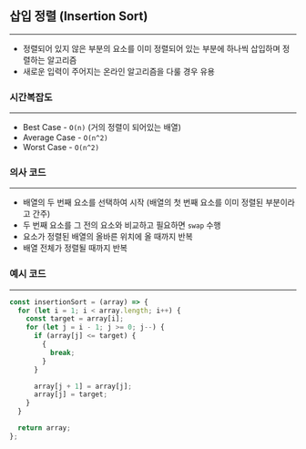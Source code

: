 ## 삽입 정렬 (Insertion Sort)

---

- 정렬되어 있지 않은 부분의 요소를 이미 정렬되어 있는 부분에 하나씩 삽입하며 정렬하는 알고리즘
- 새로운 입력이 주어지는 온라인 알고리즘을 다룰 경우 유용

### 시간복잡도

---

- Best Case - `O(n)` (거의 정렬이 되어있는 배열)
- Average Case - `O(n^2)`
- Worst Case - `O(n^2)`

### 의사 코드

---

- 배열의 두 번째 요소를 선택하여 시작 (배열의 첫 번째 요소를 이미 정렬된 부분이라고 간주)
- 두 번째 요소를 그 전의 요소와 비교하고 필요하면 `swap` 수행
- 요소가 정렬된 배열의 올바른 위치에 올 때까지 반복
- 배열 전체가 정렬될 때까지 반복

### 예시 코드

---

```jsx
const insertionSort = (array) => {
  for (let i = 1; i < array.length; i++) {
    const target = array[i];
    for (let j = i - 1; j >= 0; j--) {
      if (array[j] <= target) {
        {
          break;
        }
      }

      array[j + 1] = array[j];
      array[j] = target;
    }
  }

  return array;
};
```
